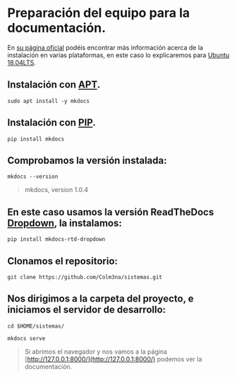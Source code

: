 # Preparación del equipo para la documentación.

En [su página oficial](https://www.mkdocs.org/#installation) podéis encontrar más información acerca de la instalación en varias plataformas, en este caso lo explicaremos para [Ubuntu 18.04LTS](https://ubuntu.com).

## Instalación con [APT](https://es.wikipedia.org/wiki/Advanced_Packaging_Tool).
`sudo apt install -y mkdocs` 

## Instalación con [PIP](https://pypi.org/project/pip/).
`pip install mkdocs` 

## Comprobamos la versión instalada:
`mkdocs --version`

>mkdocs, version 1.0.4

## En este caso usamos la versión ReadTheDocs [Dropdown](https://github.com/cjsheets/mkdocs-rtd-dropdown), la instalamos:
`pip install mkdocs-rtd-dropdown`

## Clonamos el repositorio:
`git clone https://github.com/Colm3na/sistemas.git`

## Nos dirigimos a la carpeta del proyecto, e iniciamos el servidor de desarrollo:
`cd $HOME/sistemas/` 

`mkdocs serve`

> Si abrimos el navegador y nos vamos a la página [http://127.0.0.1:8000/](http://127.0.0.1:8000/) podemos ver la documentación.